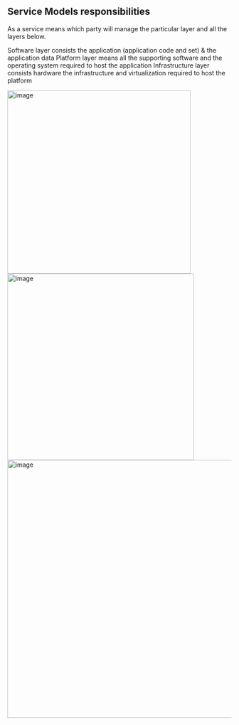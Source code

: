 ## Service Models responsibilities
  As a service means which party will manage the particular layer and all the layers below.

  Software layer consists the application (application code and set) & the application data
  Platform layer means all the supporting software and the operating system required to host the application
  Infrastructure layer consists hardware the infrastructure and virtualization required to host the platform

  
  <img width="412" alt="image" src="https://github.com/Akmeena4u/AZ-900-Bootcamp/assets/93425334/42a2a022-9498-4440-b1be-0a80f0b2e1cb">

  <br>
  
  <img width="419" alt="image" src="https://github.com/Akmeena4u/AZ-900-Bootcamp/assets/93425334/3bb905d7-b0b2-4359-b217-d21557d1216b">

  <br>
  
  <img width="580" alt="image" src="https://github.com/Akmeena4u/AZ-900-Bootcamp/assets/93425334/3ac5688f-96b7-4a7a-bc7e-9d5547bb2592">

